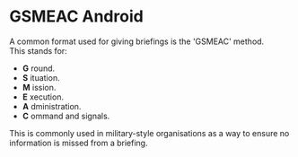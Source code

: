 # GSMEAC Android

A common format used for giving briefings is the 'GSMEAC' method.  
This stands for:  

- __G__ round.
- __S__ ituation.
- __M__ ission.
- __E__ xecution.
- __A__ dministration.
- __C__ ommand and signals.

This is commonly used in military-style organisations as a way to ensure no information is missed from a briefing.
